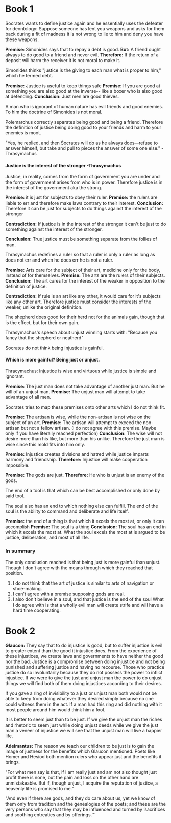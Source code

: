 # Book 1
Socrates wants to define justice again and he essentially uses the defeater for deontology: Suppose someone has lent you weapons and asks for them back during a fit of madness it is not wrong to lie to him and deny you have these weapons.

**Premise:** Simonides says that to repay a debt is good. 
**But:** A friend ought always to do good to a friend and never evil. 
**Therefore:** If the return of a deposit will harm the receiver it is not moral to make it.

Simonides thinks "justice is the giving to each man what is proper to him," which he termed debt.

**Premise:** Justice is useful to keep things safe
**Premise:** If you are good at something you are also good at the inverse-- like a boxer who is also good at defending.
**Conclusion:** Just men are good thieves.

A man who is ignorant of human nature has evil friends and good enemies. To him the doctrine of Simonides is not moral.

Polemarchus correctly separates being good and being a friend. Therefore the definition of justice being doing good to your friends and harm to your enemies is moot.


"Yes, he replied, and then Socrates will do as he always does—refuse to answer himself, but take and pull to pieces the answer of some one else." -Thrasymachus

#### Justice is the interest of the stronger -Thrasymachus
Justice, in reality, comes from the form of government you are under and the form of government arises from who is in power. Therefore justice is in the interest of the government aka the strong.

**Premise:** it is just for subjects to obey their ruler.
**Premise:** the rulers are liable to err and therefore make laws contrary to their interest.
**Conclusion:** Therefore it can be just for subjects to do things against the interest of the stronger

**Contradiction:** If justice is in the interest of the stronger it can't be just to do something against the interest of the stronger.

**Conclusion:** True justice must be something separate from the follies of man.


Thrasymachus redefines a ruler so that a ruler is only a ruler as long as does not err and when he does err he is not a ruler.

**Premise:** Arts care for the subject of their art, medicine only for the body, instead of for themselves.
**Premise:** The arts are the rulers of their subjects.
**Conclusion:** The art cares for the interest of the weaker in opposition to the definition of justice.

**Contradiction:** If rule is an art like any other, it would care for it's subjects like any other art. Therefore justice must consider the interests of the weaker, unlike the original definition.

The shepherd does good for their herd not for the animals gain, though that is the effect, but for their own gain.

Thrasymachus's speech about unjust winning starts with: "Because you fancy that the shepherd or neatherd"

Socrates do not think being injustice is gainful.

#### Which is more gainful? Being just or unjust.
Thracymachus: Injustice is wise and virtuous while justice is simple and ignorant.

**Premise:** The just man does not take advantage of another just man. But he will of an unjust man.
**Premise:** The unjust man will attempt to take advantage of all men.

Socrates tries to map these premises onto other arts which I do not think fit.

**Premise:** The artisan is wise, while the non-artisan is not wise on the subject of an art.
**Premise:** The artisan will attempt to exceed the non-artisan but not a fellow artisan. (I do not agree with this premise. Maybe only if you have literally reached perfection)
**Conclusion:** The wise will not desire more than his like, but more than his unlike. Therefore the just man is wise since this mold fits into him only.

**Premise:** Injustice creates divisions and hatred while justice imparts harmony and friendship.
**Therefore:** Injustice will make cooperation impossible.

**Premise:** The gods are just.
**Therefore:** He who is unjust is an enemy of the gods.

The end of a tool is that which can be best accomplished or only done by said tool.

The soul also has an end to which nothing else can fulfill. The end of the soul is the ability to command and deliberate and life itself.



**Premise:** the end of a thing is that which it excels the most at, or only it can accomplish
**Premise:** The soul is a thing
**Conclusion:** The soul has an end in which it excels the most at.
What the soul excels the most at is argued to be justice, deliberation, and most of all life. 

### In summary
The only conclusion reached is that being just is more gainful than unjust. Though I don't agree with the means through which they reached that position.
1. I do not think that the art of justice is similar to arts of navigation or shoe-making.
2. I can't agree with a premise supposing gods are real.
3. I also don't believe in a soul, and that justice is the end of the soul
What I do agree with is that a wholly evil man will create strife and will have a hard time cooperating.

# Book 2
**Glaucon:**
They say that to do injustice is good, but to suffer injustice is evil to greater extent than the good it injustice does. From the experience of these injustices, we create laws and governments to have neither the good nor the bad. Justice is a compromise between doing injustice and not being punished and suffering justice and having no recourse. Those who practice justice do so involuntarily because they do not possess the power to inflict injustice. If we were to give the just and unjust man the power to do unjust things we will find both of them doing injustices according to their desires.

If you gave a ring of invisibility to a just or unjust man both would not be able to keep from doing whatever they desired simply because no one could witness them in the act. If a man had this ring and did nothing with it most people around him would think him a fool.

It is better to seem just than to be just. If we give the unjust man the riches and rhetoric to seem just while doing unjust deeds while we give the just man a veneer of injustice we will see that the unjust man will live a happier life.

**Adeimantus:**
The reason we teach our children to be just is to gain the image of justness for the benefits which Glaucon mentioned. Poets like Homer and Hesiod both mention rulers who appear just and the benefits it brings.

"For what men say is that, if I am really just and am not also thought just profit there is none, but the pain and loss on the other hand are unmistakeable. But if, though unjust, I acquire the reputation of justice, a heavenly life is promised to me."

"And even if there are gods, and they do care about us, yet we know of them only from tradition and the genealogies of the poets; and these are the very persons who say that they may be influenced and turned by ‘sacrifices and soothing entreaties and by offerings.’"

